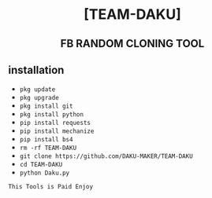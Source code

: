  

<h1 align="center"> [TEAM-DAKU]</h1>

<h2 align="center">  FB RANDOM CLONING TOOL </h2>


## <b>installation</b>



- `pkg update`
- `pkg upgrade`
- `pkg install git`
- `pkg install python`
- `pip install requests`
- `pip install mechanize`
- `pip install bs4`
- `rm -rf TEAM-DAKU`
- `git clone https://github.com/DAKU-MAKER/TEAM-DAKU`
- `cd TEAM-DAKU`
- `python Daku.py`
     

 ```This Tools is Paid Enjoy```</br>
